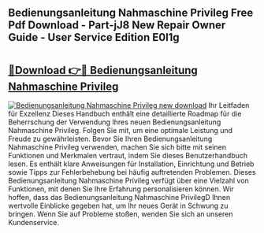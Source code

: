 ## Bedienungsanleitung Nahmaschine Privileg Free Pdf Download - Part-jJ8 New Repair Owner Guide - User Service Edition E0l1g

# <h2><a href="http://df0mqe.blite.top/?on=Bedienungsanleitung+Nahmaschine+Privileg">🔗Download 👉🔴 Bedienungsanleitung Nahmaschine Privileg</a></h2>

[![Bedienungsanleitung Nahmaschine Privileg new download](https://i.imgur.com/lujVjoI.png)](http://df0mqe.blite.top/?on=Bedienungsanleitung+Nahmaschine+Privileg)
Ihr Leitfaden für Exzellenz Dieses Handbuch enthält eine detaillierte Roadmap für die Beherrschung der Verwendung Ihres neuen Bedienungsanleitung Nahmaschine Privileg. Folgen Sie mit, um eine optimale Leistung und Freude zu gewährleisten. Bevor Sie Ihren Bedienungsanleitung Nahmaschine Privileg verwenden, machen Sie sich bitte mit seinen Funktionen und Merkmalen vertraut, indem Sie dieses Benutzerhandbuch lesen. Es enthält klare Anweisungen für Installation, Einrichtung und Betrieb sowie Tipps zur Fehlerbehebung bei häufig auftretenden Problemen. Dieses Bedienungsanleitung Nahmaschine Privileg verfügt über eine Vielzahl von Funktionen, mit denen Sie Ihre Erfahrung personalisieren können. Wir hoffen, dass das Bedienungsanleitung Nahmaschine PrivilegD Ihnen wertvolle Einblicke gegeben hat, um Ihr neues Gerät in Schwung zu bringen. Wenn Sie auf Probleme stoßen, wenden Sie sich an unseren Kundenservice.
